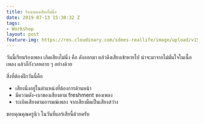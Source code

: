 ```yaml
---
title: ร้องเพลงเสียงไม่นิ่ง
date: 2019-07-13 15:38:32 Z
tags:
- Workshop
layout: post
feature-img: https://res.cloudinary.com/sdees-reallife/image/upload/v1555658919/sample_feature_img.png
---
```


วันนี้เรียนร้องเพลง เกิดเสียงไม่นิ่ง คือ ดังออกมา แล้วดึงเสียงเข้าหายไป น่าจะมาจากไม่มั่นใจในเนื้อเพลง แล้วก็กังวลหลาย ๆ อย่างด้วย

สิ่งที่ต้องฝีกวันนี้คือ
- เสียงนิ่งอยู่ในตำแหน่งที่ต้องการด้านหน้า
- มีความดัง-เบาของเสียงตาม freshment ของเพลง
- ระเบิดเสียงตามอารมณ์เพลง จากเสียงมืดเป็นเสียงสว่าง

<i class="fa fa-child" style="color:plum"></i>

ขอบคุณคุณครูนิว ในวันที่แอร์เสียนี้ด้วยครับ
